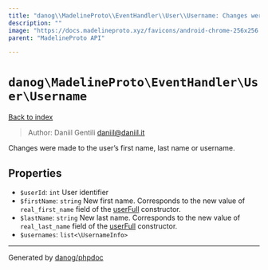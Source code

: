 ```yaml
---
title: "danog\\MadelineProto\\EventHandler\\User\\Username: Changes were made to the user’s first name, last name or username."
description: ""
image: "https://docs.madelineproto.xyz/favicons/android-chrome-256x256.png"
parent: "MadelineProto API"

---
```

# `danog\MadelineProto\EventHandler\User\Username`
[Back to index](../../../../index.html)

> Author: Daniil Gentili <daniil@daniil.it>  
  

Changes were made to the user’s first name, last name or username.  



## Properties
* `$userId`: `int` User identifier
* `$firstName`: `string` New first name. Corresponds to the new value of `real_first_name` field of the [userFull](https://docs.madelineproto.xyz/API_docs/constructors/userFull.html) constructor.
* `$lastName`: `string` New last name. Corresponds to the new value of `real_last_name` field of the [userFull](https://docs.madelineproto.xyz/API_docs/constructors/userFull.html) constructor.
* `$usernames`: `list<\UsernameInfo>` 
---
Generated by [danog/phpdoc](https://phpdoc.daniil.it)
